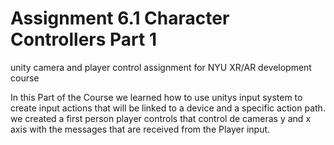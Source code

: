 # Assignment 6.1 Character Controllers Part 1
 unity camera and player control assignment for NYU XR/AR development course

 In this Part of the Course we learned how to use unitys input system to create input actions that will be linked to a device and a specific action path.
 we created a first person player controls that control de cameras y and x axis with the messages that are received from the Player input.
